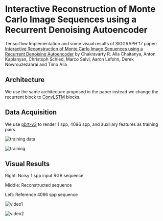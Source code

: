 # Interactive Reconstruction of Monte Carlo Image Sequences using a Recurrent Denoising Autoencoder
Tensorflow Implementation and some visual results of SIGGRAPH'17 paper: [Interactive Reconstruction of Monte Carlo Image Sequences using a Recurrent Denoising Autoencoder](https://research.nvidia.com/sites/default/files/publications/dnn_denoise_author.pdf) by Chakravarty R. Alla Chaitanya, Anton Kaplanyan, Christoph Schied, Marco Salvi, Aaron Lefohn, Derek Nowrouzezahrai and Timo Aila

## Architecture
We use the same architecture proposed in the paper instead we change the recurrent block to [ConvLSTM](https://arxiv.org/pdf/1506.04214.pdf) blocks.

## Data Acquisition
We use [pbrt-v3](https://www.pbrt.org/fileformat-v3.html) to render 1 spp, 4096 spp, and auxiliary features as training pairs.

![training data]()

![training ]()

## Visual Results
Right: Noisy 1 spp input RGB sequence

Middle: Reconstructed sequence

Left: Reference 4096 spp sequence

![video1](https://github.com/yuyingyeh/rdae/blob/master/m4outVideo.gif "video1")

![video2](https://github.com/yuyingyeh/rdae/blob/master/m4outVideo2.gif "video2")
